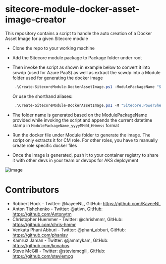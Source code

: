 # sitecore-module-docker-asset-image-creator

This repository contains a script to handle the auto creation of a Docker Asset Image for a given Sitecore module

- Clone the repo to your working machine
- Add the Sitecore module package to Package folder under root
- Then invoke the script as shown in example below to convert it into scwdp (used for Azure PaaS) as well as extract the scwdp into a Module folder used for generating the docker image
  ```powershell
   .\Create-SitecoreModule-DockerAssetImage.ps1 -ModulePackageName "Sitecore.PowerShell.Extensions-6.3.zip" -Tag "sitecorepowershell/sitecore-powershell-extensions:6.3-1809" -GenerateCdContentDirectory
  ```
  
  Or use the shorthand aliases:
  ```powershell
   .\Create-SitecoreModule-DockerAssetImage.ps1 -M "Sitecore.PowerShell.Extensions-6.3.zip" -T "sitecorepowershell/sitecore-powershell-extensions:6.3-1809" -G
  ```

- The folder name is generated based on the ModulePackageName provided while invoking the script and appends the current datetime stamp in `ModulePackageName_yyyyMMdd_HHmmss` format
- Run the docker file under Module folder to generate the image. The script only extracts it for CM role. For other roles, you have to manually create role specific docker files
- Once the image is generated, push it to your container registry to share it with other devs in your team or devops for AKS deployment

![image](https://user-images.githubusercontent.com/3968213/129932632-67ee772f-63da-421e-a476-dfe08635ca69.png)

# Contributors

- Robbert Hock - Twitter: @kayeeNL, GitHub: https://github.com/KayeeNL
- Anton Tishchenko - Twitter: @ativn, GitHub: https://github.com/Antonytm
- Christopher Huemmer - Twitter: @chrishmmr, GitHub: https://github.com/chris-hmmr
- Venkata Phani Abburi - Twitter: @phani_abburi, GitHub: https://github.com/phaniav
- Kamruz Jaman - Twitter: @jammykam, GitHub: https://github.com/konabos
- Steve McGill - Twitter: @steviemcgill, GitHub: https://github.com/steviemcg
